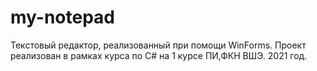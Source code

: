 # my-notepad
 Текстовый редактор, реализованный при помощи WinForms. Проект реализован в рамках курса по C# на 1 курсе ПИ,ФКН ВШЭ. 2021 год.
